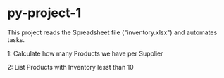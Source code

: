 # py-project-1
This project reads the Spreadsheet file ("inventory.xlsx") and automates tasks. 

1: Calculate how many Products we have per Supplier

2: List Products with Inventory lesst than 10